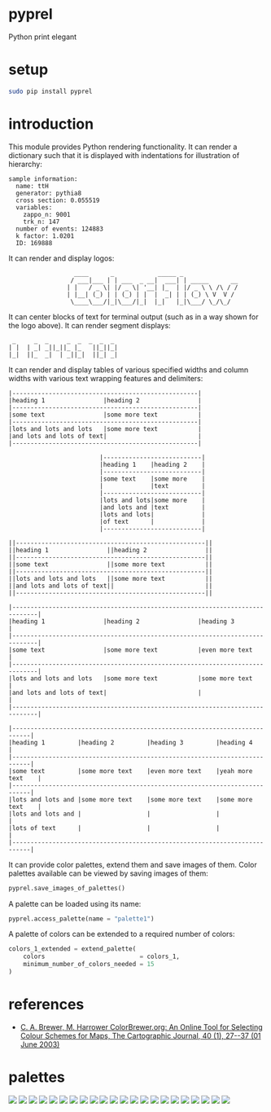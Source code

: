 # pyprel

Python print elegant

# setup

```Bash
sudo pip install pyprel
```

# introduction

This module provides Python rendering functionality. It can render a dictionary such that it is displayed with indentations for illustration of hierarchy:

```
sample information:
  name: ttH
  generator: pythia8
  cross section: 0.055519
  variables:
    zappo_n: 9001
    trk_n: 147
  number of events: 124883
  k factor: 1.0201
  ID: 169888
```

It can render and display logos:

```
                  ____      _            _____ _                                
                 / ___|___ | | ___  _ __|  ___| | _____      __                 
                | |   / _ \| |/ _ \| '__| |_  | |/ _ \ \ /\ / /                 
                | |__| (_) | | (_) | |  |  _| | | (_) \ V  V /                  
                 \____\___/|_|\___/|_|  |_|   |_|\___/ \_/\_/               
```

It can center blocks of text for terminal output (such as in a way shown for the logo above). It can render segment displays:

```
 _     _  _     _  _  _  _  _ 
| |  | _| _||_||_ |_   ||_||_|
|_|  ||_  _|  | _||_|  ||_| _|
```

It can render and display tables of various specified widths and column widths with various text wrapping features and delimiters:

```
|---------------------------------------------------|
|heading 1                |heading 2                |
|---------------------------------------------------|
|some text                |some more text           |
|---------------------------------------------------|
|lots and lots and lots   |some more text           |
|and lots and lots of text|                         |
|---------------------------------------------------|
```

```
                         |---------------------------|                          
                         |heading 1    |heading 2    |                          
                         |---------------------------|                          
                         |some text    |some more    |                          
                         |             |text         |                          
                         |---------------------------|                          
                         |lots and lots|some more    |                          
                         |and lots and |text         |                          
                         |lots and lots|             |                          
                         |of text      |             |                          
                         |---------------------------|                         
```

```
||----------------------------------------------------||
||heading 1                ||heading 2                ||
||----------------------------------------------------||
||some text                ||some more text           ||
||----------------------------------------------------||
||lots and lots and lots   ||some more text           ||
||and lots and lots of text||                         ||
||----------------------------------------------------||
```

```
|-----------------------------------------------------------------------------|
|heading 1                |heading 2                |heading 3                |
|-----------------------------------------------------------------------------|
|some text                |some more text           |even more text           |
|-----------------------------------------------------------------------------|
|lots and lots and lots   |some more text           |some more text           |
|and lots and lots of text|                         |                         |
|-----------------------------------------------------------------------------|
```

```
|---------------------------------------------------------------------------|
|heading 1         |heading 2         |heading 3         |heading 4         |
|---------------------------------------------------------------------------|
|some text         |some more text    |even more text    |yeah more text    |
|---------------------------------------------------------------------------|
|lots and lots and |some more text    |some more text    |some more text    |
|lots and lots and |                  |                  |                  |
|lots of text      |                  |                  |                  |
|---------------------------------------------------------------------------|
```

It can provide color palettes, extend them and save images of them. Color palettes available can be viewed by saving images of them:

```Python
pyprel.save_images_of_palettes()
```

A palette can be loaded using its name:

```Python
pyprel.access_palette(name = "palette1")
```

A palette of colors can be extended to a required number of colors:

```Python
colors_1_extended = extend_palette(
    colors                          = colors_1,
    minimum_number_of_colors_needed = 15
)
```

# references

- [C. A. Brewer, M. Harrower ColorBrewer.org: An Online Tool for Selecting Colour Schemes for Maps, The Cartographic Journal, 40 (1), 27--37 (01 June 2003)](http://www.albany.edu/faculty/fboscoe/papers/harrower2003.pdf)

# palettes

![](images/palette_1.png)
![](images/palette_2.png)
![](images/palette_3.png)
![](images/palette_4.png)
![](images/palette_5.png)
![](images/palette_6.png)
![](images/palette_7.png)
![](images/palette_8.png)
![](images/palette_9.png)
![](images/palette_10.png)
![](images/palette_11.png)
![](images/palette_12.png)
![](images/palette_13.png)
![](images/palette_14.png)
![](images/palette_15.png)
![](images/palette_16.png)
![](images/palette_17.png)
![](images/palette_18.png)
![](images/palette_19.png)
![](images/palette_20.png)
![](images/palette_21.png)
![](images/palette_22.png)
